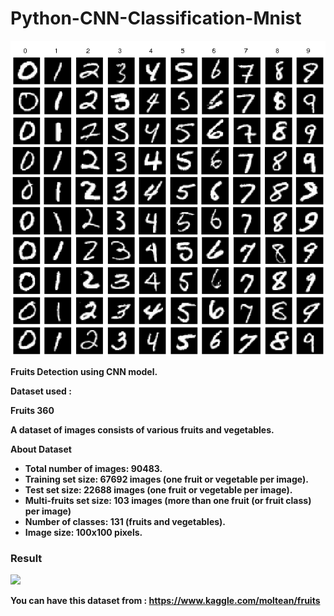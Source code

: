 # Python-CNN-Classification-Mnist

<img src = "img/Example-images-from-the-MNIST-dataset.png" ></img>


<strong> Fruits Detection using CNN model. </strpng>

Dataset used :

Fruits 360

A dataset of images consists of various fruits and vegetables.

About Dataset

<ul>
  <li>Total number of images: 90483.</li>

<li>Training set size: 67692 images (one fruit or vegetable per image).</li>

<li>Test set size: 22688 images (one fruit or vegetable per image).</li>

<li>Multi-fruits set size: 103 images (more than one fruit (or fruit class) per image)</li>

<li>Number of classes: 131 (fruits and vegetables).</li>

<li>Image size: 100x100 pixels.</li>

</ul>

### Result
<img src = "img/resultGraph.PNG"></img>

You can have this dataset from : https://www.kaggle.com/moltean/fruits 
